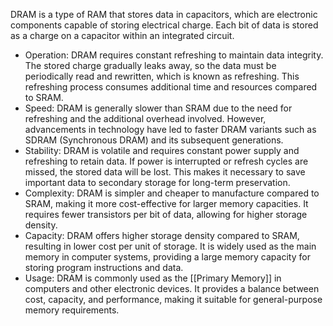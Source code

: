 DRAM is a type of RAM that stores data in capacitors, which are electronic components capable of storing electrical charge. Each bit of data is stored as a charge on a capacitor within an integrated circuit.

- Operation: DRAM requires constant refreshing to maintain data integrity. The stored charge gradually leaks away, so the data must be periodically read and rewritten, which is known as refreshing. This refreshing process consumes additional time and resources compared to SRAM.
- Speed: DRAM is generally slower than SRAM due to the need for refreshing and the additional overhead involved. However, advancements in technology have led to faster DRAM variants such as SDRAM (Synchronous DRAM) and its subsequent generations.
- Stability: DRAM is volatile and requires constant power supply and refreshing to retain data. If power is interrupted or refresh cycles are missed, the stored data will be lost. This makes it necessary to save important data to secondary storage for long-term preservation.
- Complexity: DRAM is simpler and cheaper to manufacture compared to SRAM, making it more cost-effective for larger memory capacities. It requires fewer transistors per bit of data, allowing for higher storage density.
- Capacity: DRAM offers higher storage density compared to SRAM, resulting in lower cost per unit of storage. It is widely used as the main memory in computer systems, providing a large memory capacity for storing program instructions and data.
- Usage: DRAM is commonly used as the [[Primary Memory]] in computers and other electronic devices. It provides a balance between cost, capacity, and performance, making it suitable for general-purpose memory requirements.